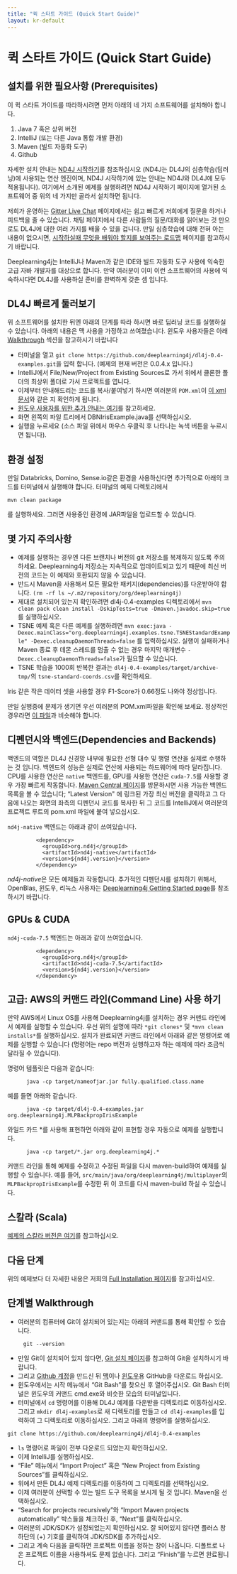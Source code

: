 ```yaml
---
title: "퀵 스타트 가이드 (Quick Start Guide)"
layout: kr-default
---
```


# 퀵 스타트 가이드 (Quick Start Guide)

## 설치를 위한 필요사항 (Prerequisites)

이 퀵 스타트 가이드를 따라하시려면 먼저 아래의 네 가지 소프트웨어를 설치해야 합니다.

1. Java 7 혹은 상위 버전
2. IntelliJ (또는 다른 Java 통합 개발 환경)
3. Maven (빌드 자동화 도구)
4. Github

자세한 설치 안내는 [ND4J 시작하기](http://nd4j.org/kr-getstarted.html)를 참조하십시오 (ND4J는 DL4J의 심층학습(딥러닝)에 사용되는 연산 엔진이며, ND4J 시작하기에 있는 안내는 ND4J와 DL4J에 모두 적용됩니다). 여기에서 소개된 예제를 실행하려면 ND4J 시작하기 페이지에 열거된 소프트웨어 중 위의 네 가지만 골라서 설치하면 됩니다.

저희가 운영하는 [Gitter Live Chat](https://gitter.im/deeplearning4j/deeplearning4j) 페이지에서는 쉽고 빠르게 저희에게 질문을 하거나 피드백을 줄 수 있습니다. 채팅 페이지에서 다른 사람들의 질문/대화를 읽어보는 것 만으로도 DL4J에 대한 여러 가지를 배울 수 있을 겁니다. 만일 심층학습에 대해 전혀 아는 내용이 없으시면, [시작하실때 무엇을 배워야 할지를 보여주는 로드맵](http://deeplearning4j.org/deeplearningforbeginners.html) 페이지를 참고하시기 바랍니다.

Deeplearning4j는 IntelliJ나 Maven과 같은 IDE와 빌드 자동화 도구 사용에 익숙한 고급 자바 개발자를 대상으로 합니다. 만약 여러분이 이미 이런 소프트웨어의 사용에 익숙하시다면 DL4J를 사용하실 준비를 완벽하게 갖춘 셈 입니다.

## DL4J 빠르게 둘러보기

위 소프트웨어를 설치한 뒤엔 아래의 단계를 따라 하시면 바로 딥러닝 코드를 실행하실 수 있습니다. 아래의 내용은 맥 사용을 가정하고 쓰여졌습니다. 윈도우 사용자들은 아래 [Walkthrough](http://deeplearning4j.org/kr-quickstart.html#walk) 섹션을 참고하시기 바랍니다

* 터미널을 열고 `git clone https://github.com/deeplearning4j/dl4j-0.4-examples.git`을 입력 합니다. (예제의 현재 버전은 0.0.4.x 입니다.)
* IntelliJ에서 File/New/Project from Existing Sources로 가서 위에서 클론한 폴더의 최상위 폴더로 가서 프로젝트를 엽니다.
* 이제부터 안내해드리는 코드를 복사/붙여넣기 하시면 여러분의 `POM.xml`이 [이 xml 문서](https://github.com/deeplearning4j/dl4j-0.4-examples/blob/master/pom.xml)와 같은 지 확인하게 됩니다.
* [윈도우 사용자를 위한 추가 안내는 여기](http://deeplearning4j.org/kr-gettingstarted.html#windows)를 참고하세요.
* 화면 왼쪽의 파일 트리에서 DBNIrisExample.java를 선택하십시오.
* 실행을 누르세요 (소스 파일 위에서 마우스 우클릭 후 나타나는 녹색 버튼을 누르시면 됩니다).

## 환경 설정
만일 Databricks, Domino, Sense.io같은 환경을 사용하신다면 추가적으로 아래의 코드를 터미널에서 실행해야 합니다. 터미널의 예제 디렉토리에서

```
mvn clean package 
```

를 실행하세요. 그러면 사용중인 환경에 JAR파일을 업로드할 수 있습니다.

## 몇 가지 주의사항
* 예제를 실행하는 경우엔 다른 브랜치나 버전의 git 저장소를 복제하지 않도록 주의하세요. Deeplearning4j 저장소는 지속적으로 업데이트되고 있기 때문에 최신 버전의 코드는 이 예제와 호환되지 않을 수 있습니다.
* 반드시 Maven을 사용해서 모든 필요한 패키지(dependencies)를 다운받아야 합니다. `(rm -rf ls ~/.m2/repository/org/deeplearning4j)`
* 제대로 설치되어 있는지 확인하려면 dl4j-0.4-examples 디렉토리에서 `mvn clean pack clean install -DskipTests=true -Dmaven.javadoc.skip=true`를 실행하십시오.
* TSNE 예제 혹은 다른 예제를 실행하려면 `mvn exec:java -Dexec.mainClass="org.deeplearning4j.examples.tsne.TSNEStandardExample" -Dexec.cleanupDaemonThreads=false` 를 입력하십시오. 실행이 실패하거나 Maven 종료 후 데몬 스레드를 멈출 수 없는 경우 마지막 매개변수 `-Dexec.cleanupDaemonThreads=false`가 필요할 수 있습니다.
* TSNE 학습을 1000회 반복한 결과는 `dl4j-0.4-examples/target/archive-tmp/`의 `tsne-standard-coords.csv`를 확인하세요.

Iris 같은 작은 데이터 셋을 사용할 경우 F1-Score가 0.66정도 나와야 정상입니다.

만일 실행중에 문제가 생기면 우선 여러분의 POM.xml파일을 확인해 보세요. 정상적인 경우라면 [이 파일](https://github.com/deeplearning4j/dl4j-0.4-examples/blob/master/pom.xml)과 비슷해야 합니다.

## 디펜던시와 백엔드(Dependencies and Backends)

백엔드의 역할은 DL4J 신경망 내부에 필요한 선형 대수 및 행렬 연산을 실제로 수행하는 것 입니다. 백엔드의 성능은 실제로 연산에 사용되는 하드웨어에 따라 달라집니다. CPU를 사용한 연산은 `native` 백엔드를, GPU를 사용한 연산은 `cuda-7.5`를 사용할 경우 가장 빠르게 작동합니다. [Maven Central 페이지](https://search.maven.org)를 방문하시면 사용 가능한 백엔드 목록을 볼 수 있습니다; “Latest Version" 에 링크된 가장 최신 버전을 클릭하고 그 다음에 나오는 화면의 좌측의 디펜던시 코드를 복사한 뒤 그 코드를 IntelliJ에서 여러분의 프로젝트 루트의 pom.xml 파일에 붙여 넣으십시오.

`nd4j-native` 백엔드는 아래과 같이 쓰여있습니다.

```
		 <dependency>
		   <groupId>org.nd4j</groupId>
		   <artifactId>nd4j-native</artifactId>
		   <version>${nd4j.version}</version>
		 </dependency>
```


*nd4j-native*은 모든 예제들과 작동합니다. 추가적인 디펜던시를 설치하기 위해서, OpenBlas, 윈도우, 리눅스 사용자는 [Deeplearning4j Getting Started page](http://deeplearning4j.org/kr-gettingstarted.html)를 참조하시기 바랍니다.

## GPUs & CUDA

`nd4j-cuda-7.5` 백엔드는 아래과 같이 쓰여있습니다.

```
		 <dependency>
		   <groupId>org.nd4j</groupId>
		   <artifactId>nd4j-cuda-7.5</artifactId>
		   <version>${nd4j.version}</version>
		 </dependency>
```

## 고급: AWS의 커맨드 라인(Command Line) 사용 하기

만약 AWS에서 Linux OS를 사용해 Deeplearning4j를 설치하는 경우 커맨드 라인에서 예제를 실행할 수 있습니다. 우선 위의 설명에 따라 `*git clones*` 및 `*mvn clean installs*`를 실행하십시오. 설치가 완료되면 커맨드 라인에서 아래와 같은 명령어로 예제를 실행할 수 있습니다 (명령어는 repo 버전과 실행하고자 하는 예제에 따라 조금씩 달라질 수 있습니다).

명령어 템플릿은 다음과 같습니다:

```
      java -cp target/nameofjar.jar fully.qualified.class.name
```

예를 들면 아래와 같습니다.

```
      java -cp target/dl4j-0.4-examples.jar org.deeplearning4j.MLPBackpropIrisExample
```

와일드 카드 *를 사용해 표현하면 아래와 같이 표현할 경우 자동으로 예제를 실행합니다.

```
      java -cp target/*.jar org.deeplearning4j.*
```

커맨드 라인을 통해 예제를 수정하고 수정된 파일을 다시 maven-build하여 예제를 실행할 수 있습니다. 예를 들어, `src/main/java/org/deeplearning4j/multiplayer`의 `MLPBackpropIrisExample`를 수정한 뒤 이 코드를 다시 maven-build 하실 수 있습니다.

## 스칼라 (Scala)

[예제의 스칼라 버전은 여기](https://github.com/kogecoo/dl4j-0.4-examples-scala)를 참고하십시오.

## 다음 단계

위의 예제보다 더 자세한 내용은 저희의 [Full Installation 페이지](http://deeplearning4j.org/kr-gettingstarted.html)를 참고하십시오.

## 단계별 Walkthrough
* 여러분의 컴퓨터에 Git이 설치되어 있는지는 아래의 커맨드를 통해 확인할 수 있습니다.

```
     git --version
```

* 만일 Git이 설치되어 있지 않다면, [Git 설치 페이지](https://git-scm.herokuapp.com/book/en/v2/Getting-Started-Installing-Git)를 참고하여 Git을 설치하시기 바랍니다.
* 그리고 [Github 계정](https://github.com/join)을 만드신 뒤 [맥](https://mac.github.com/)이나 [윈도우](https://windows.github.com/)용 GitHub을 다운로드 하십시오. 
* 윈도우에서는 시작 메뉴에서 “Git Bash”를 찾으신 후 열어주십시오. Git Bash 터미널은 윈도우의 커맨드 cmd.exe와 비슷한 모습의 터미널입니다.
* 터미널에서 `cd` 명령어를 이용해 DL4J 예제를 다운받을 디렉토리로 이동하십시오. 그리고 `mkdir dl4j-examples`로 새 디렉토리를 만들고 `cd dl4j-examples`를 입력하여 그 디렉토리로 이동하십시오. 그리고 아래의 명령어를 실행하십시오.

```
git clone https://github.com/deeplearning4j/dl4j-0.4-examples
```

* `ls` 명령어로 파일이 전부 다운로드 되었는지 확인하십시오.
* 이제 IntelliJ를 실행하십시오.
* “File” 메뉴에서 “Import Project” 혹은 “New Project from Existing Sources”를 클릭하십시오.
* 위에서 만든 DL4J 예제 디렉토리를 이동하여 그 디렉토리를 선택하십시오.
* 이제 여러분이 선택할 수 있는 빌드 도구 목록을 보시게 될 것 입니다. Maven을 선택하십시오.
* “Search for projects recursively”와 “Import Maven projects automatically” 박스들을 체크하신 후, “Next”를 클릭하십시오.
* 여러분의 JDK/SDK가 설정되었는지 확인하십시오.  잘 되어있지 않다면 플러스 창 하단의 (+) 기호를 클릭하여 JDK/SDK를 추가하십시오.
* 그리고 계속 다음을 클릭하면 프로젝트 이름을 정하는 창이 나옵니다. 디폴트로 나온 프로젝트 이름을 사용하셔도 문제 없습니다. 그리고  “Finish”를 누르면 완료됩니다.
